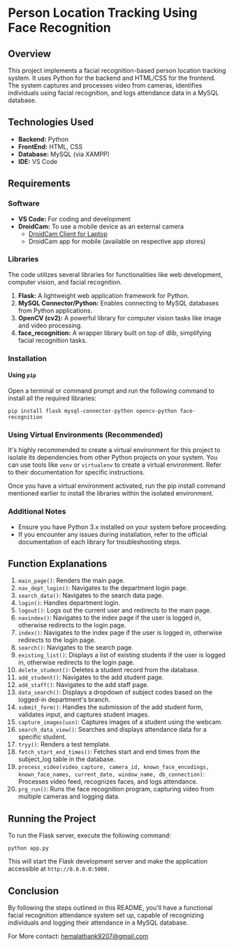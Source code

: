 # Person Location Tracking Using Face Recognition

## Overview
This project implements a facial recognition-based person location tracking system. It uses Python for the backend and HTML/CSS for the frontend. The system captures and processes video from cameras, identifies individuals using facial recognition, and logs attendance data in a MySQL database.

## Technologies Used
* __Backend:__ Python
* __FrontEnd:__ HTML, CSS
* __Database:__ MySQL (via XAMPP)
* __IDE:__ VS Code

## Requirements

### Software
* __VS Code:__ For coding and development
* __DroidCam:__ To use a mobile device as an external camera
     * [DroidCam Client for Laptop](https://www.dev47apps.com/droidcam/windows/)
     * DroidCam app for mobile (available on respective app stores)
       
### Libraries
The code utilizes several libraries for functionalities like web development, computer vision, and facial recognition.

1. __Flask:__ A lightweight web application framework for Python.
2. __MySQL Connector/Python:__ Enables connecting to MySQL databases from Python applications.
3. __OpenCV (cv2):__ A powerful library for computer vision tasks like image and video processing.
4. __face_recognition:__ A wrapper library built on top of dlib, simplifying facial recognition tasks.

### Installation

#### Using `pip`
Open a terminal or command prompt and run the following command to install all the required libraries:

`pip install flask mysql-connector-python opencv-python face-recognition
`
### Using Virtual Environments (Recommended)
It's highly recommended to create a virtual environment for this project to isolate its dependencies from other Python projects on your system. You can use tools like `venv` or `virtualenv` to create a virtual environment. Refer to their documentation for specific instructions.

Once you have a virtual environment activated, run the pip install command mentioned earlier to install the libraries within the isolated environment.

### Additional Notes
* Ensure you have Python 3.x installed on your system before proceeding.
* If you encounter any issues during installation, refer to the official documentation of each library for troubleshooting steps.

## Function Explanations
1. `main_page()`: Renders the main page.
2. `nav_dept_login()`: Navigates to the department login page.
3. `search_data()`: Navigates to the search data page.
4. `login()`: Handles department login.
5. `logout()`: Logs out the current user and redirects to the main page.
6. `navindex()`: Navigates to the index page if the user is logged in, otherwise redirects to the login page.
7. `index()`: Navigates to the index page if the user is logged in, otherwise redirects to the login page.
8. `search()`: Navigates to the search page.
9. `existing_list()`: Displays a list of existing students if the user is logged in, otherwise redirects to the login page.
10. `delete_student()`: Deletes a student record from the database.
11. `add_student()`: Navigates to the add student page.
12. `add_staff()`: Navigates to the add staff page.
13. `data_search()`: Displays a dropdown of subject codes based on the logged-in department's branch.
14. `submit_form()`: Handles the submission of the add student form, validates input, and captures student images.
15. `capture_images(usn)`: Captures images of a student using the webcam.
16. `search_data_view()`: Searches and displays attendance data for a specific student.
17. `tryy()`: Renders a test template.
18. `fetch_start_end_times()`: Fetches start and end times from the subject_log table in the database.
19. `process_video(video_capture, camera_id, known_face_encodings, known_face_names, current_date, window_name, db_connection)`: Processes video feed, recognizes faces, and logs attendance.
20. `prg_run()`: Runs the face recognition program, capturing video from multiple cameras and logging data.

## Running the Project
To run the Flask server, execute the following command:

```python app.py```

This will start the Flask development server and make the application accessible at `http://0.0.0.0:5000.`

## Conclusion
By following the steps outlined in this README, you'll have a functional facial recognition attendance system set up, capable of recognizing individuals and logging their attendance in a MySQL database.

For More 
contact: <a name="my-custom-anchor-point">hemalathank9207@gmail.com</a>















